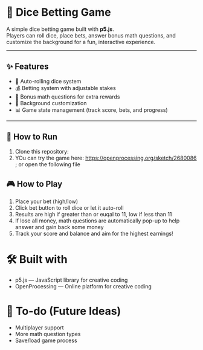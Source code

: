 # 🎲 Dice Betting Game

A simple dice betting game built with **p5.js**.  
Players can roll dice, place bets, answer bonus math questions, and customize the background for a fun, interactive experience.  

---

## ✨ Features
- 🎲 Auto-rolling dice system  
- 💰 Betting system with adjustable stakes  
- 🧮 Bonus math questions for extra rewards  
- 🎨 Background customization  
- 📊 Game state management (track score, bets, and progress)  

---

## 🚀 How to Run
1. Clone this repository:
2. YOu can try the game here: https://openprocessing.org/sketch/2680086 ; or open the following file

## 🎮 How to Play
1. Place your bet (high/low)
2. Click bet button to roll dice or let it auto-roll
3. Results are high if greater than or euqal to 11, low if less than 11
4. If lose all money, math questions are automatically pop-up to help answer and gain back some money
5. Track your score and balance and aim for the highest earnings!

#  🛠️ Built with
- p5.js — JavaScript library for creative coding
- OpenProcessing — Online platform for creative coding

# 📌 To-do (Future Ideas)
- Multiplayer support
- More math question types
- Save/load game process
